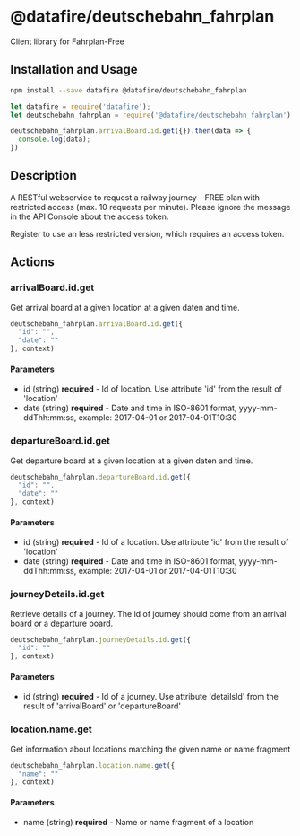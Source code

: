 # @datafire/deutschebahn_fahrplan

Client library for Fahrplan-Free

## Installation and Usage
```bash
npm install --save datafire @datafire/deutschebahn_fahrplan
```

```js
let datafire = require('datafire');
let deutschebahn_fahrplan = require('@datafire/deutschebahn_fahrplan').create();

deutschebahn_fahrplan.arrivalBoard.id.get({}).then(data => {
  console.log(data);
})
```

## Description
A RESTful webservice to request a railway journey - FREE plan with restricted access (max. 10 requests per minute). Please ignore the message in the API Console about the access token.

Register to use an less restricted version, which requires an access token.

## Actions
### arrivalBoard.id.get
Get arrival board at a given location at a given daten and time.


```js
deutschebahn_fahrplan.arrivalBoard.id.get({
  "id": "",
  "date": ""
}, context)
```

#### Parameters
* id (string) **required** - Id of location. Use attribute 'id' from the result of 'location'
* date (string) **required** - Date and time in ISO-8601 format, yyyy-mm-ddThh:mm:ss, example: 2017-04-01 or 2017-04-01T10:30

### departureBoard.id.get
Get departure board at a given location at a given daten and time.


```js
deutschebahn_fahrplan.departureBoard.id.get({
  "id": "",
  "date": ""
}, context)
```

#### Parameters
* id (string) **required** - Id of a location. Use attribute 'id' from the result of 'location'
* date (string) **required** - Date and time in ISO-8601 format, yyyy-mm-ddThh:mm:ss, example: 2017-04-01 or 2017-04-01T10:30

### journeyDetails.id.get
Retrieve details of a journey. The id of journey should come from an arrival board or a departure board.


```js
deutschebahn_fahrplan.journeyDetails.id.get({
  "id": ""
}, context)
```

#### Parameters
* id (string) **required** - Id of a journey. Use attribute 'detailsId' from the result of  'arrivalBoard' or 'departureBoard'

### location.name.get
Get information about locations matching the given name or name fragment


```js
deutschebahn_fahrplan.location.name.get({
  "name": ""
}, context)
```

#### Parameters
* name (string) **required** - Name or name fragment of a location

